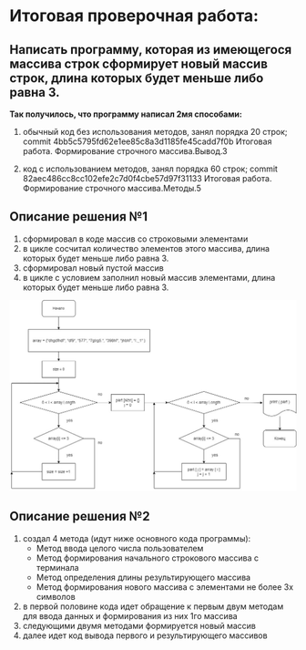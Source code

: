 # **Итоговая проверочная работа:**

## Написать программу, которая из имеющегося массива строк сформирует новый массив строк, длина которых будет меньше либо равна 3.

**Так получилось, что программу написал 2мя способами:**
1. обычный код без использования методов, занял порядка 20 строк;
        commit 4bb5c5795fd62e1ee85c8a3d1185fe45cadd7f0b
        Итоговая работа. Формирование строчного массива.Вывод.3
        
2. код с использованием методов, занял порядка 60 строк;
        commit 82aec486cc8cc102efe2c7d0f4cbe57d97f31133
        Итоговая работа. Формирование строчного массива.Методы.5

## Описание решения №1
1. сформировал в коде массив со строковыми элементами
2. в цикле сосчитал количество элементов этого массива, длина которых будет меньше либо равна 3.
3. сформировал новый пустой массив
4. в цикле с условием заполнил новый массив элементами, длина которых будет меньше либо равна 3.

![Блок-схема решения №1](ResultShema.jpg)

## Описание решения №2
1. создал 4 метода (идут ниже основного кода программы):
    * Метод ввода целого числа пользователем
    * Метод формирования начального строкового массива с терминала
    * Метод определения длины результирующего массива
    * Метод формирования нового массива с элементами не более 3х символов
2. в первой половине кода идет обращение к первым двум методам для ввода данных и формирования из них 1го массива
3. следующими двумя методами формируется новый массив
4. далее идет код вывода первого и результирующего массивов



